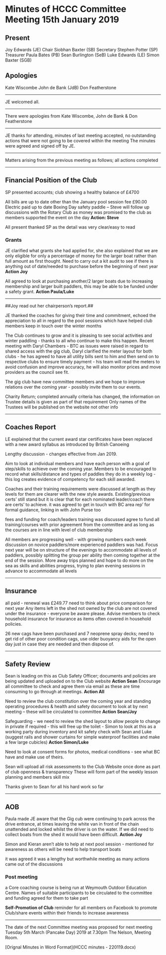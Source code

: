 # Minutes of HCCC Committee Meeting 15th January 2019 #


## Present ## 
Joy Edwards  (JE) Chair
Siobhan Baxter (SB) Secretary
Stephen Potter (SP) Treasurer
Paula Bates (PB) 
Sean Burlington (SeB)
Luke Edwards (LE)
Simon Baxter (SGB)

## Apologies ##
Kate Wiscombe 
John de Bank (JdB)
Don Featherstone

------------------

JE welcomed all. 

--------------

There were apologies from Kate Wiscombe, John de Bank & Don Featherstone

------------------

JE thanks for attending, minutes of last meeting accepted, no outstanding actions that were not going to be covered within the meeting
The minutes were agreed and signed off by JE.

-----------------

Matters arising from the previous meeting as follows; all actions completed

---------------


## Financial Position of the Club ##
SP presented accounts; club showing a healthy balance of £4700

All bills are up to date other than the January pool session  fee £90.00
Electric paid up to date
Boxing Day safety paddle – Steve will follow up discussions  with the Rotary Club as money was promised to the club as members supported the event on the day  **Action: Steve**

All present thanked SP as  the detail  was very clear/easy to read
 


### Grants ###
JE clarified what grants she had applied for, she also explained that we are only eligible for only a percentage of money for the larger boat rather than full amount as first thought.
Need to carry out a kit audit to see if there is anything out of date/needed to purchase before the beginning of next year **Action Joy**

All agreed to look at purchasing another/2 larger boats due to increasing membership and larger built paddlers, this may be able to be funded under a safety grant. **Action Paula/Luke**

----------------------------

##Joy read out her chairperson’s report.##

JE thanked the coaches for giving their time and commitment, echoed the appreciation to all in regard to the pool sessions which have helped club members keep in touch over the winter months

The Club continues to grow and it is pleasing to see social activities and winter paddling - thanks to all who continue to make this happen.
Recent meeting with Daryl Chambers - BTC as issues were raised in regard to shared access with the gig club, Daryl clarified the meter layout for both clubs - he has agreed to have all utility bills sent to him and then send on to respective clubs to ensure timely payment - his team will read the meters to avoid confusion and improve accuracy, he will also monitor prices and move providers as the council see fit.

The gig club have new committee members and we hope to improve relations over the coming year - possibly invite them to our events.

Charity Return;
completed annually
criteria has changed, the information on Trustee details is given as part of that requirement 
Only names of the Trustees will be published on the website not other info

-----------------------------------

## Coaches Report ##
LE explained that the current award star certificates have been replaced with a  new award syllabus as introduced by British Canoeing

Lengthy discussion - changes effective from Jan 2019. 

Aim to look at individual members and have each person with a goal of step/skills to achieve over the coming year. 
Members to be encouraged to record what skills/distance and types of paddles they do in a weekly log - this log creates evidence of competency for each skill awarded.

Coaches and their training requirements were discussed at length as they levels for them are clearer with the new style awards.
Existing/previous certs’ still stand but it is clear that for each nominated leader/coach there are certs’ to achieve.
 it was agreed to get in touch with BC area rep’ for formal guidance, linking in with John Purse too 

fees and funding for coach/leaders training was discussed agree to fund all training/courses with prior agreement from the committee and as long as the courses are in line with level of club membership 

All members are progressing well - with growing numbers each week discussion on novice paddlers/more experienced paddlers was had. 
Focus next year will be on structure of the evenings to accommodate all levels of paddlers, possibly splitting the group per ability then coming together at the end of the session. 
More away trips planned and hope to do more on the sea as skills and abilities progress, trying to plan evening sessions in advance to accommodate all levels



----------------------------


## Insurance ##
all paid - renewal was £249.77 need to think about price comparison for next year 
Any items left in the shed not owned by the club are not covered under the insurance - everyone be aware please. 
Advise members to check household insurance for insurance as items often covered in household policies.

26 new cags have been purchased and 7 neoprene spray decks; need to get rid of other poor condition cags, use older buoyancy aids for the open day just in case they are needed and then dispose of.


---------------------


## Safety Review ##

Sean is leading on this as Club Safety Officer;
documents and policies are being updated and uploaded on to the Club website **Action Sean**
Encourage all committee to check and agree them via email as these are time consuming to go through at meetings. **Action All**

Need to review the club constitution over the coming year and standing operating procedures &  health and safety document to look at by next meeting – these will be circulated to committee **Action Sean/Joy**

Safeguarding - we need to review the shed layout to allow people to change in private if required - this will free up the toilet - Simon to look at this as a working party during inventory and kit safety check with Sean and Luke (suggest rails and shower curtains for simple waterproof facilities and make a few large cubicles) **Action Simon/Luke** 

Need to look at consent forms for photos, medical conditions - see what BC have and make use of theirs.

Sean will upload all risk assessments to the Club Website once done as part of club openness & transparency 
These will form part of the weekly lesson planning and members skill mix 

Thanks given to Sean for all his hard work so far



-----------------------------


## AOB ##

Paula made JE aware that the Gig cub were continuing to park across the drive entrance, at times leaving the white van in front of the chain unattended and locked whilst the driver is on the water. 
If we did need to collect boats from the shed it would have been difficult. **Action Joy**

Simon and Kieran aren’t able to help at next pool session - mentioned for awareness as others will be need to help transport boats

it was agreed it was a lengthy but worthwhile meeting as many actions came out of the discussions

### Post meeting ### 
a Core coaching course is being run at Weymouth Outdoor Education Centre. 
Names of suitable participants to be circulated to the committee  and funding agreed for them to take part


**Self-Promotion of Club** reminder for all members on Facebook to promote Club/share events within their friends to increase awareness


----------------------


The date of the next Committee meeting was proposed for next meeting 
Tuesday 5th March (Pancake Day) 2019 at 7.30pm The Nelson, Meeting Room.


[Orignal Minutes in Word Format](HCCC minutes - 220119.docx)


